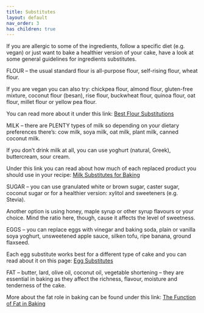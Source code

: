 ```yaml
---
title: Substitutes
layout: default
nav_order: 3
has children: true
---
```



If you are allergic to some of the ingredients, follow a specific diet (e.g. vegan) or just want to bake a healthier version of your cake, have a look at some general guidelines for ingredients substitutes.


FLOUR – the usual standard flour is all-purpose flour, self-rising flour, wheat flour. 

If you are vegan you can also try: chickpea flour, almond flour, gluten-free mixture, coconut flour (besan), rise flour, buckwheat flour, quinoa flour, oat flour, millet flour or yellow pea flour. 

You can read more about it under this link: [Best Flour Substitutions](https://www.bbcgoodfood.com/howto/guide/best-flour-substitutions)


MILK – there are PLENTY types of milk so depending on your dietary preferences there’s: cow milk, soya milk, oat milk, plant milk, canned coconut milk.

If you don’t drink milk at all, you can use yoghurt (natural, Greek), buttercream, sour cream.

Under this link you can read about how much of each replaced product you should use in your recipe: [Milk Substitutes for Baking](https://www.delish.com/cooking/a38422869/whole-milk-substitutes-for-baking/) 

SUGAR – you can use granulated white or brown sugar, caster sugar, coconut sugar or for a healthier version: xylitol and sweeteners (e.g. Stevia).

Another option is using honey, maple syrup or other syrup flavours or your choice. Mind the ratio here, though, cause it affects the level of sweetness.


EGGS – you can replace eggs with vinegar and baking soda, plain or vanilla soya yoghurt, unsweetened apple sauce, silken tofu, ripe banana, ground flaxseed.

Each egg substitute works best for a different type of cake and you can read about it on this page: [Egg Substitutes](https://www.pccmarkets.com/taste/2013-03/egg_substitutes/) 


FAT – butter, lard, olive oil, coconut oil, vegetable shortening – they are essential in baking as they affect the richness, flavour, moisture and tenderness of the cake. 

More about the fat role in baking can be found under this link: [The Function of Fat in Baking](https://bakerbettie.com/function-of-fat-in-baking/) 
